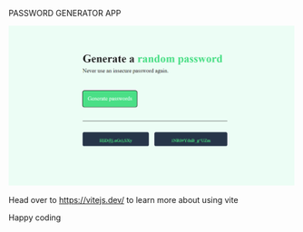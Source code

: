 
PASSWORD GENERATOR APP  

![Alt text](<Screenshot 2024-01-08 115801.png>) 

Head over to https://vitejs.dev/ to learn more about using vite

Happy coding     